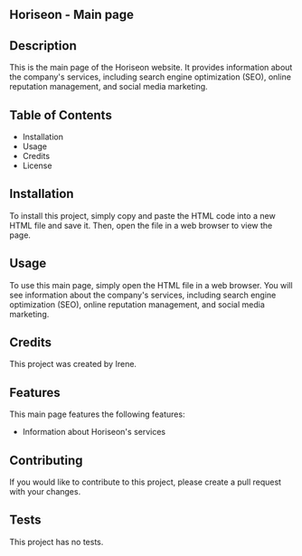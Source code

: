 ## Horiseon - Main page

## Description

This is the main page of the Horiseon website. It provides information about the company's services, including search engine optimization (SEO), online reputation management, and social media marketing.

## Table of Contents

* Installation
* Usage
* Credits
* License

## Installation

To install this project, simply copy and paste the HTML code into a new HTML file and save it. Then, open the file in a web browser to view the page.

## Usage

To use this main page, simply open the HTML file in a web browser. You will see information about the company's services, including search engine optimization (SEO), online reputation management, and social media marketing.

## Credits

This project was created by Irene.

## Features

This main page features the following features:

* Information about Horiseon's services

## Contributing

If you would like to contribute to this project, please create a pull request with your changes.

## Tests

This project has no tests.
